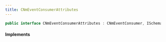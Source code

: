 ```yaml
---
title: CNmEventConsumerAttributes
---
```


```csharp
public interface CNmEventConsumerAttributes : CNmEventConsumer, ISchemaClass<CNmEventConsumer>, ISchemaClass<CNmEventConsumerAttributes>, ISchemaField, ISchemaClass, INativeHandle
```

#### Implements

